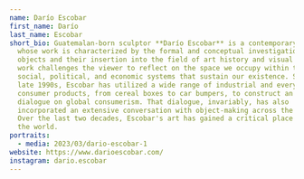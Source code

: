 ```yaml
---
name: Darío Escobar
first_name: Darío
last_name: Escobar
short_bio: Guatemalan-born sculptor **Darío Escobar** is a contemporary artist
  whose work is characterized by the formal and conceptual investigation of
  objects and their insertion into the field of art history and visual art. His
  work challenges the viewer to reflect on the space we occupy within the
  social, political, and economic systems that sustain our existence. Since the
  late 1990s, Escobar has utilized a wide range of industrial and everyday
  consumer products, from cereal boxes to car bumpers, to construct an ongoing
  dialogue on global consumerism. That dialogue, invariably, has also
  incorporated an extensive conversation with object-making across the ages.
  Over the last two decades, Escobar's art has gained a critical place around
  the world.
portraits:
  - media: 2023/03/dario-escobar-1
website: https://www.darioescobar.com/
instagram: dario.escobar
---
```

